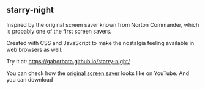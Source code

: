 starry-night
------------

Inspired by the original screen saver known from Norton Commander, which is probably one of the first screen savers.

Created with CSS and JavaScript to make the nostalgia feeling available in web browsers as well.

Try it at: https://gaborbata.github.io/starry-night/

You can check how the [original screen saver](https://www.youtube.com/watch?v=2y-gTVutxDg) looks like on YouTube. And you can download
